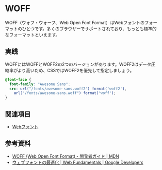 # WOFF

WOFF（ウォフ・ウォーフ、Web Open Font Format）はWebフォントのフォーマットのひとつです。多くのブラウザーでサポートされており、もっとも標準的なフォーマットといえます。

## 実践

WOFFにはWOFFとWOFF2の2つのバージョンがあります。WOFF2はデータ圧縮率がより高いため、CSSではWOFF2を優先して指定しましょう。

```css
@font-face {
  font-family: "Awesome Sans";
  src: url("/fonts/awesome-sans.woff2") format('woff2'),
    url("/fonts/awesome-sans.woff") format('woff');
}
```

## 関連項目

- [Webフォント](./web-font.md)

## 参考資料

- [WOFF (Web Open Font Format) - 開発者ガイド | MDN](https://developer.mozilla.org/ja/docs/Web/Guide/WOFF)
- [ウェブフォントの最適化 | Web Fundamentals | Google Developers](https://developers.google.com/web/fundamentals/performance/optimizing-content-efficiency/webfont-optimization?hl=ja)
